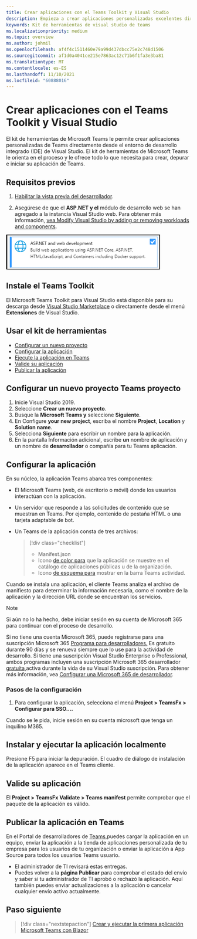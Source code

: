 ```yaml
---
title: Crear aplicaciones con el Teams Toolkit y Visual Studio
description: Empieza a crear aplicaciones personalizadas excelentes directamente Visual Studio con el Microsoft Teams Toolkit. Aprende a configurar la aplicación en Visual Studio, validar la aplicación y publicarla desde Visual Studio portal de desarrolladores.
keywords: Kit de herramientas de visual studio de teams
ms.localizationpriority: medium
ms.topic: overview
ms.author: johmil
ms.openlocfilehash: af4f4c1511460e79a99d437dbcc75e2c748d1506
ms.sourcegitcommit: af1d0a4041ce215e7863ac12c71b6f1fa3e3ba81
ms.translationtype: MT
ms.contentlocale: es-ES
ms.lasthandoff: 11/10/2021
ms.locfileid: "60888016"
---
```

# <a name="build-apps-with-the-teams-toolkit-and-visual-studio"></a>Crear aplicaciones con el Teams Toolkit y Visual Studio

El kit de herramientas de Microsoft Teams le permite crear aplicaciones personalizadas de Teams directamente desde el entorno de desarrollo integrado (IDE) de Visual Studio. El kit de herramientas de Microsoft Teams le orienta en el proceso y le ofrece todo lo que necesita para crear, depurar e iniciar su aplicación de Teams.

## <a name="prerequisites"></a>Requisitos previos

1. [Habilitar la vista previa del desarrollador](../resources/dev-preview/developer-preview-intro.md#enable-developer-preview).

2. Asegúrese de que el **<span>ASP.NET</span> y el** módulo de desarrollo web se han agregado a la instancia Visual Studio web. Para obtener más información, [vea Modify Visual Studio by adding or removing workloads and components](/visualstudio/install/modify-visual-studio?view=vs-2019&preserve-view=true).

![Módulo de asp.net Visual studio](../assets/images/visual-studio-web-dev-module.png)

## <a name="install-the-teams-toolkit"></a>Instale el Teams Toolkit

El Microsoft Teams Toolkit para Visual Studio está disponible para su descarga desde [Visual Studio Marketplace](https://marketplace.visualstudio.com/items?itemName=msft-vsteamstoolkit.vsteamstoolkit) o directamente desde el menú **Extensiones** de Visual Studio.

## <a name="use-the-toolkit"></a>Usar el kit de herramientas

- [Configurar un nuevo proyecto](#set-up-a-new-teams-project)
- [Configurar la aplicación](#configure-your-app)
- [Ejecute la aplicación en Teams](#install-and-run-your-app-locally)
- [Valide su aplicación](#validate-your-app)
- [Publicar la aplicación](#publish-your-app-to-teams)

## <a name="set-up-a-new-teams-project"></a>Configurar un nuevo proyecto Teams proyecto

1. Inicie Visual Studio 2019.
2. Seleccione **Crear un nuevo proyecto**.
3. Busque la **Microsoft Teams y** seleccione **Siguiente**.
4. En Configure **your new project**, escriba el nombre **Project**, **Location** y **Solution name**.
5. Selecciona **Siguiente** para escribir un nombre para la aplicación.
6. En la pantalla Información adicional, escribe **un** nombre de aplicación y un nombre de **desarrollador** o compañía para tu Teams aplicación.

## <a name="configure-your-app"></a>Configurar la aplicación

En su núcleo, la aplicación Teams abarca tres componentes:

- El Microsoft Teams (web, de escritorio o móvil) donde los usuarios interactúan con la aplicación.
- Un servidor que responde a las solicitudes de contenido que se muestran en Teams. Por ejemplo, contenido de pestaña HTML o una tarjeta adaptable de bot.
- Un Teams de la aplicación consta de tres archivos:

    > [!div class="checklist"]
    >
    > - Manifest.json
    > - Icono [de color para](../resources/schema/manifest-schema.md#icons) que la aplicación se muestre en el catálogo de aplicaciones públicas u de la organización.
    > - Icono [de esquema para](../resources/schema/manifest-schema.md#icons) mostrar en la barra Teams actividad.

Cuando se instala una aplicación, el cliente Teams analiza el archivo de manifiesto para determinar la información necesaria, como el nombre de la aplicación y la dirección URL donde se encuentran los servicios.

> [!NOTE]
>Si aún no lo ha hecho, debe iniciar sesión en su cuenta de Microsoft 365 para continuar con el proceso de desarrollo.
>
> Si no tiene una cuenta Microsoft 365, puede registrarse para una suscripción Microsoft 365 [Programa para desarrolladores.](https://developer.microsoft.com/microsoft-365/dev-program) Es gratuito durante 90 días y se renueva siempre que lo use para la actividad de desarrollo. Si tiene una suscripción Visual Studio Enterprise o Professional, ambos programas incluyen una suscripción Microsoft 365 desarrollador [gratuita,](https://aka.ms/MyVisualStudioBenefits)activa durante la vida de su Visual Studio suscripción. Para obtener más información, vea [Configurar una Microsoft 365 de desarrollador](/office/developer-program/office-365-developer-program-get-started).

### <a name="configuration-steps"></a>Pasos de la configuración 

1. Para configurar la aplicación, selecciona el menú **Project > TeamsFx > Configurar para SSO....**

Cuando se le pida, inicie sesión en su cuenta microsoft que tenga un inquilino M365.

## <a name="install-and-run-your-app-locally"></a>Instalar y ejecutar la aplicación localmente

Presione F5 para iniciar la depuración. El cuadro de diálogo de instalación de la aplicación aparece en el Teams cliente.

## <a name="validate-your-app"></a>Valide su aplicación

El **Project > TeamsFx Validate > Teams manifest** permite comprobar que el paquete de la aplicación es válido.

## <a name="publish-your-app-to-teams"></a>Publicar la aplicación en Teams

En el Portal de desarrolladores de [Teams,](https://dev.teams.microsoft.com/home)puedes cargar la aplicación en un equipo, enviar la aplicación a la tienda de aplicaciones personalizada de tu empresa para los usuarios de tu organización o enviar la aplicación a App Source para todos los usuarios Teams usuario.

- El administrador de TI revisará estas entregas.
- Puedes volver a la **página Publicar** para comprobar el estado del envío y saber si tu administrador de TI aprobó o rechazó la aplicación. Aquí también puedes enviar actualizaciones a la aplicación o cancelar cualquier envío activo actualmente.

## <a name="next-step"></a>Paso siguiente

> [!div class="nextstepaction"]
> [Crear y ejecutar la primera aplicación Microsoft Teams con Blazor](../get-started/first-app-blazor.md)

